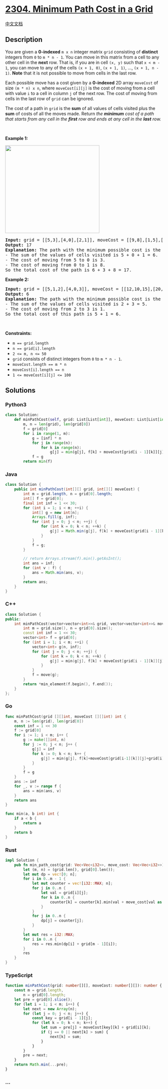 # [2304. Minimum Path Cost in a Grid](https://leetcode.com/problems/minimum-path-cost-in-a-grid)

[中文文档](/solution/2300-2399/2304.Minimum%20Path%20Cost%20in%20a%20Grid/README.md)

## Description

<p>You are given a <strong>0-indexed</strong> <code>m x n</code> integer matrix <code>grid</code> consisting of <strong>distinct</strong> integers from <code>0</code> to <code>m * n - 1</code>. You can move in this matrix from a cell to any other cell in the <strong>next</strong> row. That is, if you are in cell <code>(x, y)</code> such that <code>x &lt; m - 1</code>, you can move to any of the cells <code>(x + 1, 0)</code>, <code>(x + 1, 1)</code>, ..., <code>(x + 1, n - 1)</code>. <strong>Note</strong> that it is not possible to move from cells in the last row.</p>

<p>Each possible move has a cost given by a <strong>0-indexed</strong> 2D array <code>moveCost</code> of size <code>(m * n) x n</code>, where <code>moveCost[i][j]</code> is the cost of moving from a cell with value <code>i</code> to a cell in column <code>j</code> of the next row. The cost of moving from cells in the last row of <code>grid</code> can be ignored.</p>

<p>The cost of a path in <code>grid</code> is the <strong>sum</strong> of all values of cells visited plus the <strong>sum</strong> of costs of all the moves made. Return <em>the <strong>minimum</strong> cost of a path that starts from any cell in the <strong>first</strong> row and ends at any cell in the <strong>last</strong> row.</em></p>

<p>&nbsp;</p>
<p><strong class="example">Example 1:</strong></p>
<img alt="" src="https://fastly.jsdelivr.net/gh/doocs/leetcode@main/solution/2300-2399/2304.Minimum%20Path%20Cost%20in%20a%20Grid/images/griddrawio-2.png" style="width: 301px; height: 281px;" />
<pre>
<strong>Input:</strong> grid = [[5,3],[4,0],[2,1]], moveCost = [[9,8],[1,5],[10,12],[18,6],[2,4],[14,3]]
<strong>Output:</strong> 17
<strong>Explanation: </strong>The path with the minimum possible cost is the path 5 -&gt; 0 -&gt; 1.
- The sum of the values of cells visited is 5 + 0 + 1 = 6.
- The cost of moving from 5 to 0 is 3.
- The cost of moving from 0 to 1 is 8.
So the total cost of the path is 6 + 3 + 8 = 17.
</pre>

<p><strong class="example">Example 2:</strong></p>

<pre>
<strong>Input:</strong> grid = [[5,1,2],[4,0,3]], moveCost = [[12,10,15],[20,23,8],[21,7,1],[8,1,13],[9,10,25],[5,3,2]]
<strong>Output:</strong> 6
<strong>Explanation:</strong> The path with the minimum possible cost is the path 2 -&gt; 3.
- The sum of the values of cells visited is 2 + 3 = 5.
- The cost of moving from 2 to 3 is 1.
So the total cost of this path is 5 + 1 = 6.
</pre>

<p>&nbsp;</p>
<p><strong>Constraints:</strong></p>

<ul>
	<li><code>m == grid.length</code></li>
	<li><code>n == grid[i].length</code></li>
	<li><code>2 &lt;= m, n &lt;= 50</code></li>
	<li><code>grid</code> consists of distinct integers from <code>0</code> to <code>m * n - 1</code>.</li>
	<li><code>moveCost.length == m * n</code></li>
	<li><code>moveCost[i].length == n</code></li>
	<li><code>1 &lt;= moveCost[i][j] &lt;= 100</code></li>
</ul>

## Solutions

<!-- tabs:start -->

### **Python3**

```python
class Solution:
    def minPathCost(self, grid: List[List[int]], moveCost: List[List[int]]) -> int:
        m, n = len(grid), len(grid[0])
        f = grid[0]
        for i in range(1, m):
            g = [inf] * n
            for j in range(n):
                for k in range(n):
                    g[j] = min(g[j], f[k] + moveCost[grid[i - 1][k]][j] + grid[i][j])
            f = g
        return min(f)
```

### **Java**

```java
class Solution {
    public int minPathCost(int[][] grid, int[][] moveCost) {
        int m = grid.length, n = grid[0].length;
        int[] f = grid[0];
        final int inf = 1 << 30;
        for (int i = 1; i < m; ++i) {
            int[] g = new int[n];
            Arrays.fill(g, inf);
            for (int j = 0; j < n; ++j) {
                for (int k = 0; k < n; ++k) {
                    g[j] = Math.min(g[j], f[k] + moveCost[grid[i - 1][k]][j] + grid[i][j]);
                }
            }
            f = g;
        }

        // return Arrays.stream(f).min().getAsInt();
        int ans = inf;
        for (int v : f) {
            ans = Math.min(ans, v);
        }
        return ans;
    }
}
```

### **C++**

```cpp
class Solution {
public:
    int minPathCost(vector<vector<int>>& grid, vector<vector<int>>& moveCost) {
        int m = grid.size(), n = grid[0].size();
        const int inf = 1 << 30;
        vector<int> f = grid[0];
        for (int i = 1; i < m; ++i) {
            vector<int> g(n, inf);
            for (int j = 0; j < n; ++j) {
                for (int k = 0; k < n; ++k) {
                    g[j] = min(g[j], f[k] + moveCost[grid[i - 1][k]][j] + grid[i][j]);
                }
            }
            f = move(g);
        }
        return *min_element(f.begin(), f.end());
    }
};
```

### **Go**

```go
func minPathCost(grid [][]int, moveCost [][]int) int {
	m, n := len(grid), len(grid[0])
	const inf = 1 << 30
	f := grid[0]
	for i := 1; i < m; i++ {
		g := make([]int, n)
		for j := 0; j < n; j++ {
			g[j] = inf
			for k := 0; k < n; k++ {
				g[j] = min(g[j], f[k]+moveCost[grid[i-1][k]][j]+grid[i][j])
			}
		}
		f = g
	}
	ans := inf
	for _, v := range f {
		ans = min(ans, v)
	}
	return ans
}

func min(a, b int) int {
	if a < b {
		return a
	}
	return b
}
```

### **Rust**

```rust
impl Solution {
    pub fn min_path_cost(grid: Vec<Vec<i32>>, move_cost: Vec<Vec<i32>>) -> i32 {
        let (m, n) = (grid.len(), grid[0].len());
        let mut dp = vec![0; n];
        for i in 0..m - 1 {
            let mut counter = vec![i32::MAX; n];
            for j in 0..n {
                let val = grid[i][j];
                for k in 0..n {
                    counter[k] = counter[k].min(val + move_cost[val as usize][k] + dp[j]);
                }
            }
            for j in 0..n {
                dp[j] = counter[j];
            }
        }
        let mut res = i32::MAX;
        for i in 0..n {
            res = res.min(dp[i] + grid[m - 1][i]);
        }
        res
    }
}
```

### **TypeScript**

```ts
function minPathCost(grid: number[][], moveCost: number[][]): number {
    const m = grid.length,
        n = grid[0].length;
    let pre = grid[0].slice();
    for (let i = 1; i < m; i++) {
        let next = new Array(n);
        for (let j = 0; j < n; j++) {
            const key = grid[i - 1][j];
            for (let k = 0; k < n; k++) {
                let sum = pre[j] + moveCost[key][k] + grid[i][k];
                if (j == 0 || next[k] > sum) {
                    next[k] = sum;
                }
            }
        }
        pre = next;
    }
    return Math.min(...pre);
}
```

### **...**

```

```

<!-- tabs:end -->
